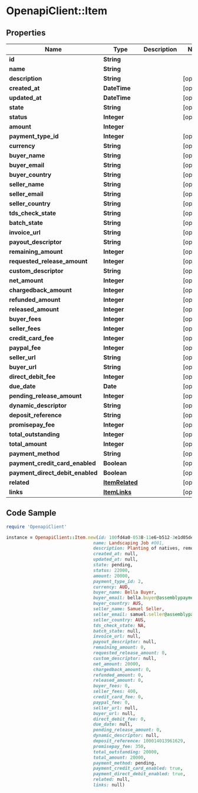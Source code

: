 # OpenapiClient::Item

## Properties

Name | Type | Description | Notes
------------ | ------------- | ------------- | -------------
**id** | **String** |  | 
**name** | **String** |  | 
**description** | **String** |  | [optional] 
**created_at** | **DateTime** |  | [optional] 
**updated_at** | **DateTime** |  | [optional] 
**state** | **String** |  | [optional] 
**status** | **Integer** |  | [optional] 
**amount** | **Integer** |  | 
**payment_type_id** | **Integer** |  | [optional] 
**currency** | **String** |  | [optional] 
**buyer_name** | **String** |  | [optional] 
**buyer_email** | **String** |  | [optional] 
**buyer_country** | **String** |  | [optional] 
**seller_name** | **String** |  | [optional] 
**seller_email** | **String** |  | [optional] 
**seller_country** | **String** |  | [optional] 
**tds_check_state** | **String** |  | [optional] 
**batch_state** | **String** |  | [optional] 
**invoice_url** | **String** |  | [optional] 
**payout_descriptor** | **String** |  | [optional] 
**remaining_amount** | **Integer** |  | [optional] 
**requested_release_amount** | **Integer** |  | [optional] 
**custom_descriptor** | **String** |  | [optional] 
**net_amount** | **Integer** |  | [optional] 
**chargedback_amount** | **Integer** |  | [optional] 
**refunded_amount** | **Integer** |  | [optional] 
**released_amount** | **Integer** |  | [optional] 
**buyer_fees** | **Integer** |  | [optional] 
**seller_fees** | **Integer** |  | [optional] 
**credit_card_fee** | **Integer** |  | [optional] 
**paypal_fee** | **Integer** |  | [optional] 
**seller_url** | **String** |  | [optional] 
**buyer_url** | **String** |  | [optional] 
**direct_debit_fee** | **Integer** |  | [optional] 
**due_date** | **Date** |  | [optional] 
**pending_release_amount** | **Integer** |  | [optional] 
**dynamic_descriptor** | **String** |  | [optional] 
**deposit_reference** | **String** |  | [optional] 
**promisepay_fee** | **Integer** |  | [optional] 
**total_outstanding** | **Integer** |  | [optional] 
**total_amount** | **Integer** |  | [optional] 
**payment_method** | **String** |  | [optional] 
**payment_credit_card_enabled** | **Boolean** |  | [optional] 
**payment_direct_debit_enabled** | **Boolean** |  | [optional] 
**related** | [**ItemRelated**](ItemRelated.md) |  | [optional] 
**links** | [**ItemLinks**](ItemLinks.md) |  | [optional] 

## Code Sample

```ruby
require 'OpenapiClient'

instance = OpenapiClient::Item.new(id: 100fd4a0-0538-11e6-b512-3e1d05defe78,
                                 name: Landscaping Job #001,
                                 description: Planting of natives, removal of tree stump.,
                                 created_at: null,
                                 updated_at: null,
                                 state: pending,
                                 status: 22000,
                                 amount: 20000,
                                 payment_type_id: 2,
                                 currency: AUD,
                                 buyer_name: Bella Buyer,
                                 buyer_email: bella.buyer@assemblypayments.com,
                                 buyer_country: AUS,
                                 seller_name: Samuel Seller,
                                 seller_email: samuel.seller@assemblypayments.com,
                                 seller_country: AUS,
                                 tds_check_state: NA,
                                 batch_state: null,
                                 invoice_url: null,
                                 payout_descriptor: null,
                                 remaining_amount: 0,
                                 requested_release_amount: 0,
                                 custom_descriptor: null,
                                 net_amount: 20000,
                                 chargedback_amount: 0,
                                 refunded_amount: 0,
                                 released_amount: 0,
                                 buyer_fees: 0,
                                 seller_fees: 400,
                                 credit_card_fee: 0,
                                 paypal_fee: 0,
                                 seller_url: null,
                                 buyer_url: null,
                                 direct_debit_fee: 0,
                                 due_date: null,
                                 pending_release_amount: 0,
                                 dynamic_descriptor: null,
                                 deposit_reference: 100014013961629,
                                 promisepay_fee: 350,
                                 total_outstanding: 20000,
                                 total_amount: 20000,
                                 payment_method: pending,
                                 payment_credit_card_enabled: true,
                                 payment_direct_debit_enabled: true,
                                 related: null,
                                 links: null)
```


